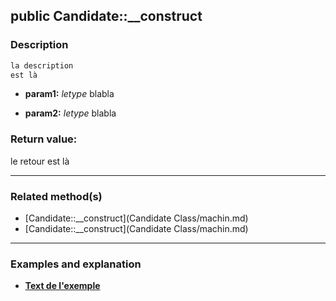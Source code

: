 ## public Candidate::__construct

### Description    

```php
la description
est là
```

- **param1:** *letype* blabla

- **param2:** *letype* blabla



### Return value:   

le retour
est là


---------------------------------------

### Related method(s)      

* [Candidate::__construct](Candidate Class/machin.md)    
* [Candidate::__construct](Candidate Class/machin.md)    

---------------------------------------

### Examples and explanation

* **[Text de l'exemple](link)**    
